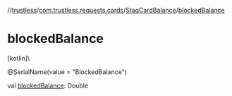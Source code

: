 //[trustless](../../../index.md)/[com.trustless.requests.cards](../index.md)/[StaqCardBalance](index.md)/[blockedBalance](blocked-balance.md)

# blockedBalance

[kotlin]\

@SerialName(value = &quot;BlockedBalance&quot;)

val [blockedBalance](blocked-balance.md): Double
